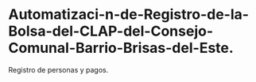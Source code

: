 # Automatizaci-n-de-Registro-de-la-Bolsa-del-CLAP-del-Consejo-Comunal-Barrio-Brisas-del-Este.
Registro de personas y pagos.
